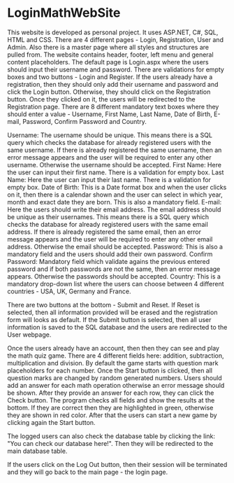 # LoginMathWebSite

This website is developed as personal project. It uses ASP.NET, C#, SQL, HTML and CSS. There are 4 different pages - Login, Registration, User and Admin. Also there is a master page where all styles and structures are pulled from. The website contains header, footer, left menu and general content placeholders. The default page is Login.aspx where the users should input their username and password. There are validations for empty boxes and two buttons - Login and Register. If the users already have a registration, then they should only add their username and password and click the Login button. Otherwise, they should click on the Registration button. Once they clicked on it, the users will be redirected to the Registration page. There are 8 different mandatory text boxes where they should enter a value - Username, First Name, Last Name, Date of Birth, E-mail, Password, Confirm Password and Country.

Username:
The username should be unique. This means there is a SQL query which checks the database for already registered users with the same username. If there is already registered the same username, then an error message appears and the user will be required to enter any other username. Otherwise the username should be accepted.
First Name:
Here the user can input their first name. There is a validation for empty box.
Last Name:
Here the user can input their last name. There is a validation for empty box.
Date of Birth:
This is a Date format box and when the user clicks on it, then there is a calendar shown and the user can select in which year, month and exact date they are born. This is also a mandatory field.
E-mail:
Here the users should write their email address. The email address should be unique as their usernames. This means there is a SQL query which checks the database for already registered users with the same email address. If there is already registered the same email, then an error message appears and the user will be required to enter any other email address. Otherwise the email should be accepted.
Password:
This is also a mandatory field and the users should add their own password.
Confirm Password:
Mandatory field which validate agains the previous entered password and if both passwords are not the same, then an error message appears. Otherwise the passwords should be accepted.
Country:
This is a mandatory drop-down list where the users can choose between 4 different countries - USA, UK, Germany and France.

There are two buttons at the bottom - Submit and Reset. If Reset is selected, then all information provided will be erased and the registration form will looks as default. If the Submit button is selected, then all user information is saved to the SQL database and the users are redirected to the User webpage.

Once the users already have an account, then then they can see and play the math quiz game. There are 4 different fields here: addition, subtraction, multiplication and division. By default the game starts with question mark placeholders for each number. Once the Start button is clicked, then all question marks are changed by random generated numbers. Users should add an answer for each math operation otherwise an error message should be shown. After they provide an answer for each row, they can click the Check button. The program checks all fields and show the results at the bottom. If they are correct then they are highlighted in green, otherwise they are shown in red color. After that the users can start a new game by clicking again the Start button.

The logged users can also check the database table by clicking the link: "You can check our database here!". Then they will be redirected to the main database table.

If the users click on the Log Out button, then their session will be terminated and they will go back to the main page - the login page.
